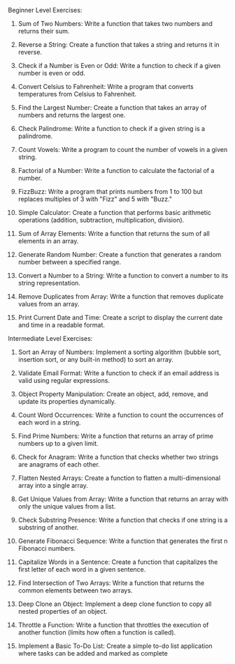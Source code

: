 Beginner Level Exercises:
1. Sum of Two Numbers: Write a function that takes two numbers and returns their sum.

2. Reverse a String: Create a function that takes a string and returns it in reverse.

3. Check if a Number is Even or Odd: Write a function to check if a given number is even 
or odd.

4. Convert Celsius to Fahrenheit: Write a program that converts temperatures from 
Celsius to Fahrenheit.

5. Find the Largest Number: Create a function that takes an array of numbers and 
returns the largest one.

6. Check Palindrome: Write a function to check if a given string is a palindrome.

7. Count Vowels: Write a program to count the number of vowels in a given string.

8. Factorial of a Number: Write a function to calculate the factorial of a number.

9. FizzBuzz: Write a program that prints numbers from 1 to 100 but replaces multiples of 3 
with "Fizz" and 5 with "Buzz."

10. Simple Calculator: Create a function that performs basic arithmetic operations 
(addition, subtraction, multiplication, division).

11. Sum of Array Elements: Write a function that returns the sum of all elements in an 
array.

12. Generate Random Number: Create a function that generates a random number 
between a specified range.

13. Convert a Number to a String: Write a function to convert a number to its string 
representation.

14. Remove Duplicates from Array: Write a function that removes duplicate values from 
an array.

15. Print Current Date and Time: Create a script to display the current date and time in a 
readable format.


Intermediate Level Exercises:
1. Sort an Array of Numbers: Implement a sorting algorithm (bubble sort, insertion sort, 
or any built-in method) to sort an array.

2. Validate Email Format: Write a function to check if an email address is valid using 
regular expressions.

3. Object Property Manipulation: Create an object, add, remove, and update its 
properties dynamically.

4. Count Word Occurrences: Write a function to count the occurrences of each word in a 
string.

5. Find Prime Numbers: Write a function that returns an array of prime numbers up to a 
given limit.

6. Check for Anagram: Write a function that checks whether two strings are anagrams of 
each other.

7. Flatten Nested Arrays: Create a function to flatten a multi-dimensional array into a 
single array.

8. Get Unique Values from Array: Write a function that returns an array with only the 
unique values from a list.

9. Check Substring Presence: Write a function that checks if one string is a substring of 
another.

10. Generate Fibonacci Sequence: Write a function that generates the first n Fibonacci 
numbers.

11. Capitalize Words in a Sentence: Create a function that capitalizes the first letter of 
each word in a given sentence.

12. Find Intersection of Two Arrays: Write a function that returns the common elements 
between two arrays.

13. Deep Clone an Object: Implement a deep clone function to copy all nested properties 
of an object.

14. Throttle a Function: Write a function that throttles the execution of another function 
(limits how often a function is called).

15. Implement a Basic To-Do List: Create a simple to-do list application where tasks can 
be added and marked as complete
